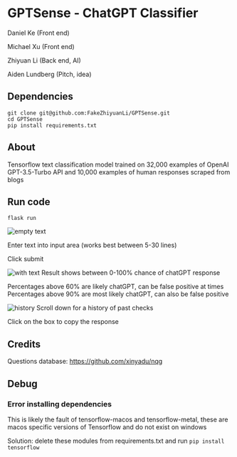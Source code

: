 # GPTSense - ChatGPT Classifier

Daniel Ke (Front end)

Michael Xu (Front end)

Zhiyuan Li (Back end, AI)

Aiden Lundberg (Pitch, idea)



## Dependencies
```
git clone git@github.com:FakeZhiyuanLi/GPTSense.git
cd GPTSense
pip install requirements.txt
```

## About
Tensorflow text classification model trained on 32,000 examples of OpenAI GPT-3.5-Turbo API and 10,000 examples of human responses scraped from blogs

## Run code
```
flask run
```
![empty text](https://i.imgur.com/eV3CWv8.png)

Enter text into input area (works best between 5-30 lines)

Click submit

![with text](https://i.imgur.com/H5ZxQDg.png)
Result shows between 0-100% chance of chatGPT response


Percentages above 60% are likely chatGPT, can be false positive at times
Percentages above 90% are most likely chatGPT, can also be false positive

![history](https://i.imgur.com/9bi2V06.png)
Scroll down for a history of past checks

Click on the box to copy the response


## Credits
Questions database: https://github.com/xinyadu/nqg


## Debug
### Error installing dependencies
This is likely the fault of tensorflow-macos and tensorflow-metal, these are macos specific versions of Tensorflow and do not exist on windows

Solution: delete these modules from requirements.txt and run ``` pip install tensorflow ``` 
